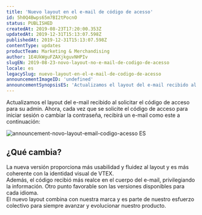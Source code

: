 ```yaml
---
title: 'Nuevo layout en el e-mail de código de acesso'
id: 5h0Q4Bwps65m7BI2tPocnO
status: PUBLISHED
createdAt: 2019-08-23T17:20:00.353Z
updatedAt: 2019-12-31T15:13:07.598Z
publishedAt: 2019-12-31T15:13:07.598Z
contentType: updates
productTeam: Marketing & Merchandising
author: 1E4UkWguFZAXjkguvNHPIv
slugEN: 2019-08-23-novo-layout-no-e-mail-de-codigo-de-acesso
locale: es
legacySlug: nuevo-layout-en-el-e-mail-de-codigo-de-acesso
announcementImageID: 'undefined'
announcementSynopsisES: 'Actualizamos el layout del e-mail recibido al solicitar el código de acceso para su admin.'
---
```


Actualizamos el layout del e-mail recibido al solicitar el código de acceso para su admin. Ahora, cada vez que se solicite el código de acceso para iniciar sesión o cambiar la contraseña, recibirá un e-mail como este a continuación:

![announcement-novo-layout-email-codigo-acesso ES](https://cdn.statically.io/gh/vtexdocs/help-center-content/refs/heads/main/docs/es/announcements/2019/agosto/2019-08-23-nuevo-layout-en-el-e-mail-de-codigo-de-acesso_1.png)

## ¿Qué cambia?

La nueva versión proporciona más usabilidad y fluidez al layout y es más coherente con la identidad visual de VTEX.  
Además, el código recibió más realce en el cuerpo del e-mail, privilegiando la información. Otro punto favorable son las versiones disponibles para cada idioma.  
El nuevo layout combina con nuestra marca y es parte de nuestro esfuerzo colectivo para siempre avanzar y evolucionar nuestro producto.
